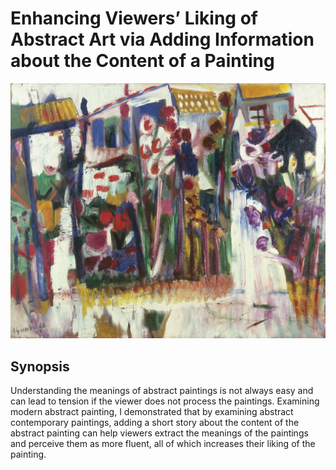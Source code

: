 # Enhancing Viewers’ Liking of Abstract Art via Adding Information about the Content of a Painting
![header](/Assets/Garden.jpg)
## Synopsis
Understanding the meanings of abstract paintings is not always easy and can lead to tension if the viewer does not process the paintings. Examining modern abstract painting, I demonstrated that by examining abstract contemporary paintings, adding a short story about the content of the abstract painting can help viewers extract the meanings of the paintings and perceive them as more fluent, all of which increases their liking of the painting.


